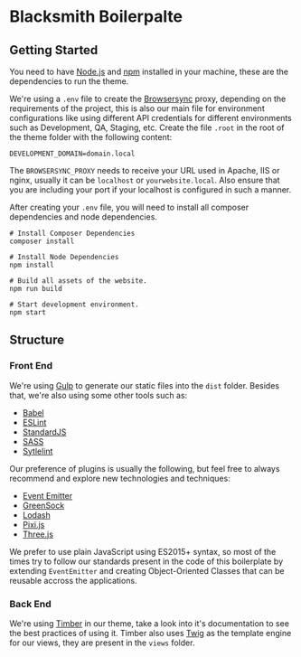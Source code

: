 # Blacksmith Boilerpalte

## Getting Started

You need to have [Node.js](https://nodejs.org/en/) and [npm](https://www.npmjs.com/) installed in your machine, these are the dependencies to run the theme.

We're using a `.env` file to create the [Browsersync](https://www.browsersync.io/) proxy, depending on the requirements of the project, this is also our main file for environment configurations like using different API credentials for different environments such as Development, QA, Staging, etc. Create the file `.root` in the root of the theme folder with the following content:

```
DEVELOPMENT_DOMAIN=domain.local
```

The `BROWSERSYNC_PROXY` needs to receive your URL used in Apache, IIS or nginx, usually it can be `localhost` or `yourwebsite.local`. Also ensure that you are including your port if your localhost is configured in such a manner.

After creating your `.env` file, you will need to install all composer dependencies and node dependencies.

```
# Install Composer Dependencies
composer install

# Install Node Dependencies
npm install
```

```
# Build all assets of the website.
npm run build

# Start development environment.
npm start
```

## Structure

### Front End

We're using [Gulp](https://gulpjs.com/) to generate our static files into the `dist` folder. Besides that, we're also using some other tools such as:

- [Babel](https://babeljs.io/)
- [ESLint](https://eslint.org/)
- [StandardJS](https://standardjs.com/)
- [SASS](https://sass-lang.com/)
- [Sytlelint](https://stylelint.io/)

Our preference of plugins is usually the following, but feel free to always recommend and explore new technologies and techniques:

- [Event Emitter](https://nodejs.org/api/events.html)
- [GreenSock](https://greensock.com/)
- [Lodash](https://lodash.com/)
- [Pixi.js](https://www.pixijs.com/)
- [Three.js](https://threejs.org/)

We prefer to use plain JavaScript using ES2015+ syntax, so most of the times try to follow our standards present in the code of this boilerplate by extending `EventEmitter` and creating Object-Oriented Classes that can be reusable accross the applications.

### Back End

We're using [Timber](https://www.upstatement.com/timber/) in our theme, take a look into it's documentation to see the best practices of using it. Timber also uses [Twig](https://twig.symfony.com/) as the template engine for our views, they are present in the `views` folder.
